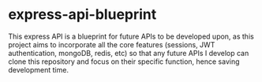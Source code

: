 # express-api-blueprint
This express API is a blueprint for future APIs to be developed upon, as this project aims to incorporate all the core features (sessions, JWT authentication, mongoDB, redis, etc) so that any future APIs I develop can clone this repository and focus on their specific function, hence saving development time. 
